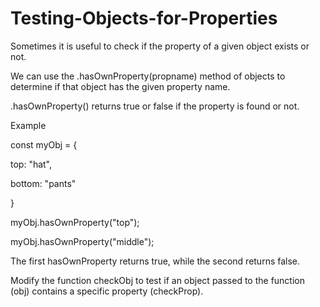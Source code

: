 # Testing-Objects-for-Properties

Sometimes it is useful to check if the property of a given object exists or not. 

We can use the .hasOwnProperty(propname) method of objects to determine if that object has the given property name. 
 
.hasOwnProperty() returns true or false if the property is found or not.

Example

const myObj = {

  top: "hat",
  
  bottom: "pants"
  
  }
  
myObj.hasOwnProperty("top");

myObj.hasOwnProperty("middle");

The first hasOwnProperty returns true, while the second returns false.

Modify the function checkObj to test if an object passed to the function (obj) 
contains a specific property (checkProp). 
